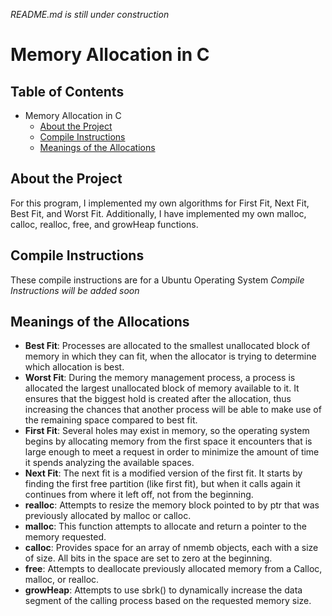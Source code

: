 *README.md is still under construction*
# Memory Allocation in C

## Table of Contents
- Memory Allocation in C
  * [About the Project](#about-the-project)
  * [Compile Instructions](#compile-instructions)
  * [Meanings of the Allocations](#meanings-of-the-allocations)

## About the Project
For this program, I implemented my own algorithms for First Fit, Next Fit, Best Fit, and Worst Fit. Additionally, I have implemented my own malloc, calloc, realloc, free, and growHeap functions.


## Compile Instructions
These compile instructions are for a Ubuntu Operating System
 *Compile Instructions will be added soon*
 
 ## Meanings of the Allocations
* **Best Fit**: Processes are allocated to the smallest unallocated block of memory in which they can fit, when the allocator is trying to determine which allocation is best.
* **Worst Fit**: During the memory management process, a process is allocated the largest unallocated block of memory available to it. It ensures that the biggest hold is created after the allocation, thus increasing the chances that another process will be able to make use of the remaining space compared to best fit. 
* **First Fit**: Several holes may exist in memory, so the operating system begins by allocating memory from the first space it encounters that is large enough to meet a request in order to minimize the amount of time it spends analyzing the available spaces.
* **Next Fit**: The next fit is a modified version of the first fit. It starts by finding the first free partition (like first fit), but when it calls again it continues from where it left off, not from the beginning.
* **realloc**: Attempts to resize the memory block pointed to by ptr that was previously allocated by malloc or calloc.
* **malloc**: This function attempts to allocate and return a pointer to the memory requested.
* **calloc**: Provides space for an array of nmemb objects, each with a size of size. All bits in the space are set to zero at the beginning.
* **free**: Attempts to deallocate previously allocated memory from a Calloc, malloc, or realloc.
* **growHeap**: Attempts to use sbrk() to dynamically increase the data segment of the calling process based on the requested memory size.
